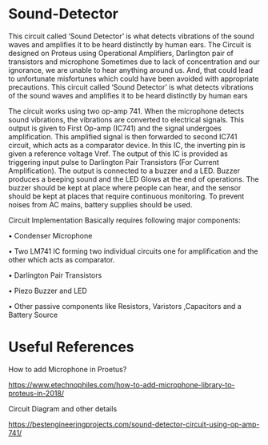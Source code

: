 # Sound-Detector
This circuit called ‘Sound Detector’ is what detects vibrations  of the sound waves and amplifies it to be heard distinctly by human ears. 
The Circuit is designed on Proteus using Operational Amplifiers, Darlington pair of transistors and microphone
Sometimes due to lack of concentration and our ignorance, we are unable to hear anything around us. 
And, that could lead to unfortunate misfortunes which could have been avoided 
with appropriate precautions. This circuit called ‘Sound Detector’ is what detects vibrations 
of the sound waves and amplifies it to be heard distinctly by human ears

The circuit works using two op-amp 741. When the microphone detects sound vibrations, the 
vibrations are converted to electrical signals. This output is given to First Op-amp 
(IC741) and the signal undergoes amplification.
This amplified signal is then forwarded to second IC741 circuit, which acts as a comparator 
device. In this IC, the inverting pin is given a reference voltage Vref.
The output of this IC is provided as triggering input pulse to Darlington Pair Transistors (For 
Current Amplification). 
The output is connected to a buzzer and a LED. Buzzer produces a beeping sound and the 
LED Glows at the end of operations. 
The buzzer should be kept at place where people can hear, and the sensor should be kept 
at places that require continuous monitoring. To prevent noises from AC mains, battery 
supplies should be used.

Circuit Implementation Basically requires following major components:

• Condenser Microphone

• Two LM741 IC forming two individual circuits one for amplification and the other which acts as comparator.

• Darlington Pair Transistors

• Piezo Buzzer and LED

• Other passive components like Resistors, Varistors ,Capacitors and a Battery Source


# Useful References
How to add Microphone in Proetus?

https://www.etechnophiles.com/how-to-add-microphone-library-to-proteus-in-2018/

Circuit Diagram and other details

https://bestengineeringprojects.com/sound-detector-circuit-using-op-amp-741/
